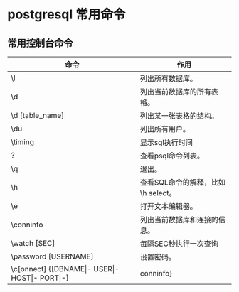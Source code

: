 # postgresql 常用命令

## 常用控制台命令

命令|作用
---|---
\l        |          列出所有数据库。
\d                 | 列出当前数据库的所有表格。
\d [table_name]    | 列出某一张表格的结构。
\du                | 列出所有用户。
\timing				|显示sql执行时间
\?        |        查看psql命令列表。
\q        |          退出。
\h        |         查看SQL命令的解释，比如\h select。
\e                 | 打开文本编辑器。
\conninfo          | 列出当前数据库和连接的信息。
\watch [SEC]       |   每隔SEC秒执行一次查询
\password [USERNAME] |          设置密码。
\c[onnect] {[DBNAME\|- USER\|- HOST\|- PORT\|-] | conninfo} | 连接其他数据库。